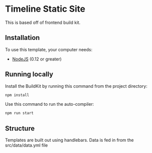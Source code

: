 # Timeline Static Site
This is based off of frontend build kit.

## Installation

To use this template, your computer needs:

- [NodeJS](https://nodejs.org/en/) (0.12 or greater)

## Running locally
Install the BuildKit by running this command from the project directory:
```bash
npm install
```

Use this command to run the auto-compiler:
```bash
npm run start
```

## Structure
Templates are built out using handlebars. Data is fed in from the src/data/data.yml file
